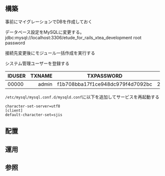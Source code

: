 ## 構築
事前にマイグレーションでDBを作成しておく

データベース設定をMySQLに変更する。
jdbc:mysql://localhost:3306/etude_for_rails_xtea_development
root
password

接続先変更後にモジュール一括作成を実行する

システム管理ユーザーを登録する

|IDUSER	| TXNAME         | TXPASSWORD                       | DTVALID    | DTEXPIRE   | TXEMAIL | TXMENUS | NREMPLOYEE | UPDCOUNTER |
|:------|-------:        |:----------:                      |:-----------:|:---------:|:-------:|:-------:|:----------:|:----------:|
| 00000	| admin | f1b708bba17f1ce948dc979f4d7092bc	| 2000/01/01 | 9999/12/31 |         | ALL     |            |            |

`/etc/mysql/mysql.conf.d/mysqld.conf`に以下を追加してサービスを再起動する
```text
character-set-server=utf8
[client]
default-character-set=sjis
```

## 配置

## 運用

## 参照

